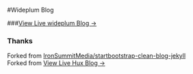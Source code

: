 #Wideplum Blog 

###[View Live wideplum Blog &rarr;](http://wideplum.github.io)



### Thanks

Forked from [IronSummitMedia/startbootstrap-clean-blog-jekyll](https://github.com/IronSummitMedia/startbootstrap-clean-blog-jekyll)<br/>
Forked from [View Live Hux Blog &rarr;](http://huxpro.github.io)
